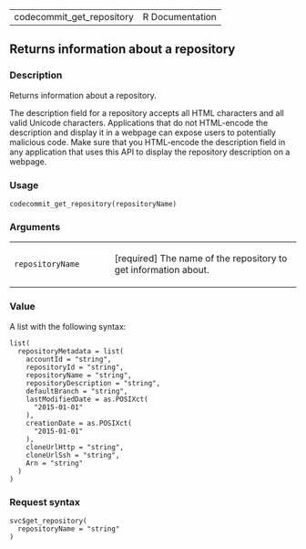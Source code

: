 <table style="width: 100%;">
<tbody>
<tr class="odd">
<td>codecommit_get_repository</td>
<td style="text-align: right;">R Documentation</td>
</tr>
</tbody>
</table>

## Returns information about a repository

### Description

Returns information about a repository.

The description field for a repository accepts all HTML characters and
all valid Unicode characters. Applications that do not HTML-encode the
description and display it in a webpage can expose users to potentially
malicious code. Make sure that you HTML-encode the description field in
any application that uses this API to display the repository description
on a webpage.

### Usage

    codecommit_get_repository(repositoryName)

### Arguments

<table>
<colgroup>
<col style="width: 35%" />
<col style="width: 65%" />
</colgroup>
<tbody>
<tr class="odd">
<td><code
id="codecommit_get_repository_:_repositoryName">repositoryName</code></td>
<td><p>[required] The name of the repository to get information
about.</p></td>
</tr>
</tbody>
</table>

### Value

A list with the following syntax:

    list(
      repositoryMetadata = list(
        accountId = "string",
        repositoryId = "string",
        repositoryName = "string",
        repositoryDescription = "string",
        defaultBranch = "string",
        lastModifiedDate = as.POSIXct(
          "2015-01-01"
        ),
        creationDate = as.POSIXct(
          "2015-01-01"
        ),
        cloneUrlHttp = "string",
        cloneUrlSsh = "string",
        Arn = "string"
      )
    )

### Request syntax

    svc$get_repository(
      repositoryName = "string"
    )
